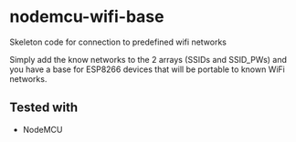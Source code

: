 # nodemcu-wifi-base
Skeleton code for connection to predefined wifi networks

Simply add the know networks to the 2 arrays (SSIDs and SSID_PWs) and you have a base for ESP8266 devices that will be portable to known WiFi networks. 

## Tested with ## 
- NodeMCU
